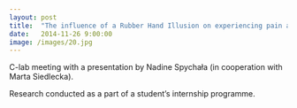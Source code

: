 ```yaml
---
layout: post
title:  "The influence of a Rubber Hand Illusion on experiencing pain and temperature in a real hand"
date:   2014-11-26 9:00:00
image: /images/20.jpg
---
```


C-lab meeting with a presentation by Nadine Spychała (in cooperation with Marta Siedlecka).

Research conducted as a part of a student’s internship programme.
